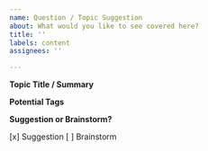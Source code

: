 ```yaml
---
name: Question / Topic Suggestion
about: What would you like to see covered here?
title: ''
labels: content
assignees: ''

---
```


<!-- 
Have an idea for something you'd like to see documented here?
We'd love to work through an idea together or help take the reins to better document any of our systems
-->

**Topic Title / Summary**
<!-- 
What's the elevator pitch for the topic.
What should it cover? 
-->

**Potential Tags**
<!-- Does it look like this falls into a topic category that already exists here:
https://docgov.dev/tags/
Please list any tags that might be applicable -->

**Suggestion or Brainstorm?**
<!-- are you looking for early feedback before doing a deep dive on a topic, or just throwing out an idea for someone to pick up on 
We just don't want to step on any toes.  If it's just a brainstorm, make sure to assign the issue to yourself
-->
[x] Suggestion
[ ] Brainstorm
